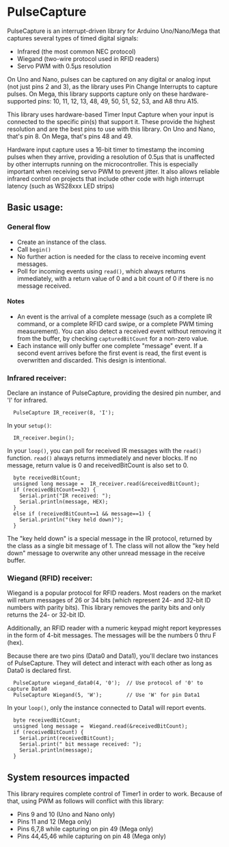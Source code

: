 # PulseCapture

PulseCapture is an interrupt-driven library for Arduino Uno/Nano/Mega that captures several types of timed digital signals:

* Infrared (the most common NEC protocol)
* Wiegand (two-wire protocol used in RFID readers)
* Servo PWM with 0.5μs resolution

On Uno and Nano, pulses can be captured on any digital or analog input (not just pins 2 and 3), as the library uses Pin Change Interrupts to
capture pulses.  On Mega, this library supports capture only on these hardware-supported pins: 10, 11, 12, 13, 48, 49, 50, 51, 52, 53, and A8 thru A15.

This library uses hardware-based Timer Input Capture when your input is connected to the specific pin(s) that support it.
These provide the highest resolution and are the best pins to use with this library.  On Uno and Nano, that's pin 8.  On Mega, that's pins 48 and 49.

Hardware input capture uses a 16-bit timer to timestamp the incoming pulses when they arrive, providing a resolution of 0.5μs that is unaffected by other interrupts running
on the microcontroller.  This is especially important when receiving servo PWM to prevent jitter.  It also allows reliable infrared control on
projects that include other code with high interrupt latency (such as WS28xxx LED strips)

## Basic usage:
### General flow

* Create an instance of the class.
* Call ```begin()```
* No further action is needed for the class to receive incoming event messages.
* Poll for incoming events using ```read()```, which always returns immediately, with a return value of 0 and a bit count of 0 if there is no message received.

#### Notes
* An event is the arrival of a complete message (such as a complete IR command, or a complete RFID card swipe, or a complete PWM timing measurement).  You can also detect a received event without removing it from the buffer, by checking ```capturedBitCount``` for a non-zero value.
* Each instance will only buffer one complete "message" event.  If a second event arrives before the first event is read, the first event is overwritten and discarded.  This design is intentional.

### Infrared receiver:

Declare an instance of PulseCapture, providing the desired pin number, and 'I' for infrared.
```
  PulseCapture IR_receiver(8, 'I');
```
In your ```setup()```:
```
  IR_receiver.begin();
```
In your ```loop()```, you can poll for received IR messages with the ```read()``` function.  ```read()``` always returns immediately
and never blocks.  If no message, return value is 0 and receivedBitCount is also set to 0.

```  
  byte receivedBitCount;
  unsigned long message =  IR_receiver.read(&receivedBitCount);
  if (receivedBitCount==32) {
    Serial.print("IR received: ");
    Serial.println(message, HEX);
  }
  else if (receivedBitCount==1 && message==1) {
    Serial.println("(key held down)");    
  }
```

The "key held down" is a special message in the IR protocol, returned by the class as a single bit message of 1.
The class will not allow the "key held down" message to overwrite any other unread message in the receive buffer.

### Wiegand (RFID) receiver:

Wiegand is a popular protocol for RFID readers.  Most readers on the market will return messages of
26 or 34 bits (which represent 24- and 32-bit ID numbers with parity bits).  This library removes the
parity bits and only returns the 24- or 32-bit ID.

Additionally, an RFID reader with a numeric keypad might report keypresses in the form of 4-bit messages.
The messages will be the numbers 0 thru F (hex).

Because there are two pins (Data0 and Data1), you'll declare two instances of PulseCapture.  They will
detect and interact with each other as long as Data0 is declared first.
```
  PulseCapture wiegand_data0(4, '0');  // Use protocol of '0' to capture Data0
  PulseCapture Wiegand(5, 'W');        // Use 'W' for pin Data1
```
In your ```loop()```, only the instance connected to Data1 will report events.

```  
  byte receivedBitCount;
  unsigned long message =  Wiegand.read(&receivedBitCount);
  if (receivedBitCount) {
    Serial.print(receivedBitCount);
    Serial.print(" bit message received: ");
    Serial.println(message);
  }
```


## System resources impacted

This library requires complete control of Timer1 in order to work.  Because of that, using PWM as follows will conflict with this library:

* Pins 9 and 10 (Uno and Nano only)
* Pins 11 and 12 (Mega only)
* Pins 6,7,8 while capturing on pin 49 (Mega only)
* Pins 44,45,46 while capturing on pin 48 (Mega only)
